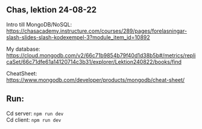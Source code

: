 ## Chas, lektion 24-08-22

Intro till MongoDB/NoSQL: https://chasacademy.instructure.com/courses/289/pages/forelasningar-slash-slides-slash-kodexempel-3?module_item_id=10892

My database: https://cloud.mongodb.com/v2/66c71b9854b79f40d1d38b5b#/metrics/replicaSet/66c71dfe61a14120714c3b31/explorer/Lektion240822/books/find

CheatSheet: https://www.mongodb.com/developer/products/mongodb/cheat-sheet/ 


## Run:
Cd server: ```npm run dev```  
Cd client: ```npm run dev```
